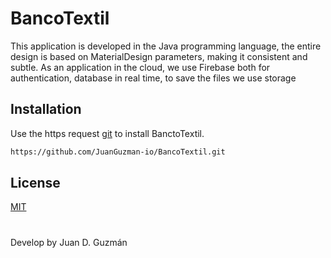 # BancoTextil

This application is developed in the Java programming language, the entire design is based on MaterialDesign parameters, making it consistent and subtle. As an application in the cloud, we use Firebase both for authentication, database in real time, to save the files we use storage

## Installation

Use the https request [git](https://pip.pypa.io/en/stable/) to install BanctoTextil.

```bash
https://github.com/JuanGuzman-io/BancoTextil.git
```

## License
[MIT](https://choosealicense.com/licenses/mit/)

#

Develop by Juan D. Guzmán
